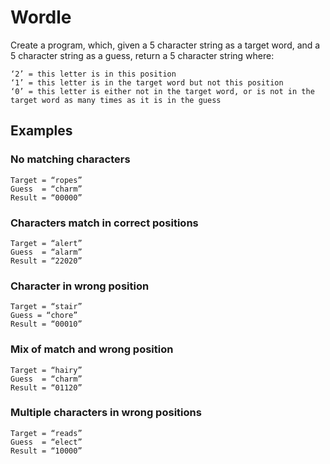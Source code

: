 # Wordle


Create a program, which, given a 5 character string as a target word, and a 5 character string as a guess, return a 5 character string where:
```
‘2’ = this letter is in this position
‘1’ = this letter is in the target word but not this position
‘0’ = this letter is either not in the target word, or is not in the target word as many times as it is in the guess
```

## Examples

### No matching characters
```
Target = “ropes”
Guess  = “charm”
Result = “00000”
```

### Characters match in correct positions
```
Target = “alert”
Guess  = “alarm”
Result = “22020”
```

### Character in wrong position
```
Target = “stair”
Guess = “chore”
Result = “00010”
```

### Mix of match and wrong position
```
Target = “hairy”
Guess  = “charm”
Result = “01120”
```

### Multiple characters in wrong positions
```
Target = “reads”
Guess  = “elect”
Result = “10000”
```


